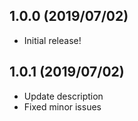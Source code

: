 ## 1.0.0 (2019/07/02)
* Initial release!
## 1.0.1 (2019/07/02)
* Update description
* Fixed minor issues